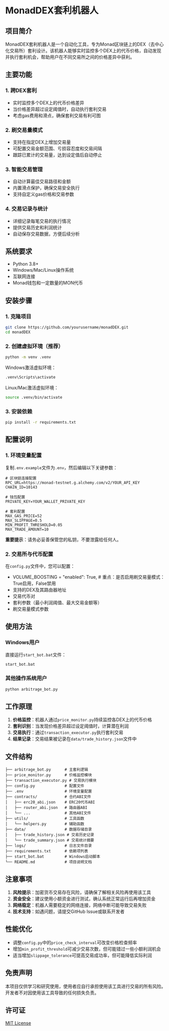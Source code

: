 # MonadDEX套利机器人

## 项目简介

MonadDEX套利机器人是一个自动化工具，专为Monad区块链上的DEX（去中心化交易所）套利设计。该机器人能够实时监控多个DEX上的代币价格，自动发现并执行套利机会，帮助用户在不同交易所之间的价格差异中获利。

## 主要功能

### 1. 跨DEX套利
- 实时监控多个DEX上的代币价格差异
- 当价格差异超过设定阈值时，自动执行套利交易
- 考虑gas费用和滑点，确保套利交易有利可图

### 2. 刷交易量模式
- 支持在指定DEX上增加交易量
- 可配置交易金额范围、亏损容忍度和交易间隔
- 跟踪已累计的交易量，达到设定值后自动停止

### 3. 智能交易管理
- 自动计算最佳交易路径和金额
- 内置滑点保护，确保交易安全执行
- 支持自定义gas价格和交易参数

### 4. 交易记录与统计
- 详细记录每笔交易的执行情况
- 提供交易历史和利润统计
- 自动保存交易数据，方便后续分析

## 系统要求

- Python 3.8+
- Windows/Mac/Linux操作系统
- 互联网连接
- Monad钱包和一定数量的MON代币

## 安装步骤

### 1. 克隆项目

```bash
git clone https://github.com/yourusername/monadDEX.git
cd monadDEX
```

### 2. 创建虚拟环境（推荐）

```bash
python -m venv .venv
```

Windows激活虚拟环境：
```bash
.venv\Scripts\activate
```

Linux/Mac激活虚拟环境：
```bash
source .venv/bin/activate
```

### 3. 安装依赖

```bash
pip install -r requirements.txt
```

## 配置说明

### 1. 环境变量配置

复制`.env.example`文件为`.env`，然后编辑以下关键参数：

```
# 区块链连接配置
RPC_URL=https://monad-testnet.g.alchemy.com/v2/YOUR_API_KEY
CHAIN_ID=10143

# 钱包配置
PRIVATE_KEY=YOUR_WALLET_PRIVATE_KEY

# 套利配置
MAX_GAS_PRICE=52
MAX_SLIPPAGE=0.5
MIN_PROFIT_THRESHOLD=0.05
MAX_TRADE_AMOUNT=10
```

**重要提示**：请务必妥善保管您的私钥，不要泄露给任何人。

### 2. 交易所与代币配置

在`config.py`文件中，您可以配置：

- VOLUME_BOOSTING = "enabled": True,        # 重点：是否启用刷交易量模式：True启用，False禁用
- 支持的DEX及其路由器地址
- 交易代币对
- 套利参数（最小利润阈值、最大交易金额等）
- 刷交易量模式参数

## 使用方法

### Windows用户

直接运行`start_bot.bat`文件：

```bash
start_bot.bat
```

### 其他操作系统用户

```bash
python arbitrage_bot.py
```

## 工作原理

1. **价格监控**：机器人通过`price_monitor.py`持续监控各DEX上的代币价格
2. **套利识别**：当发现价格差异超过设定阈值时，计算潜在利润
3. **交易执行**：通过`transaction_executor.py`执行套利交易
4. **结果记录**：交易结果被记录在`data/trade_history.json`文件中

## 文件结构

```
├── arbitrage_bot.py      # 主套利逻辑
├── price_monitor.py      # 价格监控模块
├── transaction_executor.py # 交易执行模块
├── config.py             # 配置文件
├── .env                  # 环境变量配置
├── contracts/            # 合约ABI文件
│   ├── erc20_abi.json    # ERC20代币ABI
│   ├── router_abi.json   # 路由器ABI
│   └── ...               # 其他ABI文件
├── utils/                # 工具函数
│   └── helpers.py        # 辅助函数
├── data/                 # 数据存储目录
│   ├── trade_history.json # 交易历史记录
│   └── trade_summary.json # 交易统计摘要
├── logs/                 # 日志文件目录
├── requirements.txt      # 依赖项列表
├── start_bot.bat         # Windows启动脚本
└── README.md             # 项目说明文档
```

## 注意事项

1. **风险提示**：加密货币交易存在风险，请确保了解相关风险再使用该工具
2. **资金安全**：建议使用小额资金进行测试，确认系统正常运行后再增加资金
3. **网络稳定**：机器人需要稳定的网络连接，网络中断可能导致交易失败
4. **技术支持**：如遇问题，请提交GitHub Issue或联系开发者

## 性能优化

- 调整`config.py`中的`price_check_interval`可改变价格检查频率
- 增加`min_profit_threshold`可减少交易次数，但可能错过一些小额利润机会
- 适当增加`slippage_tolerance`可提高交易成功率，但可能降低实际利润

## 免责声明

本项目仅供学习和研究使用，使用者应自行承担使用该工具进行交易的所有风险。开发者不对因使用该工具导致的任何损失负责。

## 许可证

[MIT License](LICENSE) 